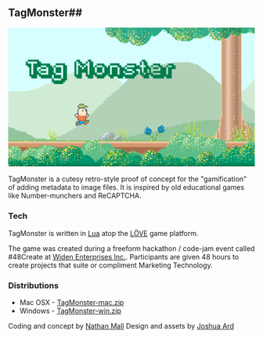 ## TagMonster##

![splash scree](https://raw.githubusercontent.com/nmall/TagMonster/master/assets/gfx/splash-screen.png)

TagMonster is a cutesy retro-style proof of concept for the "gamification" of adding metadata to image files.  It is inspired by old educational games like Number-munchers and ReCAPTCHA.

### Tech ###
TagMonster is written in [Lua](http://www.lua.org/) atop the [LÖVE](https://love2d.org) game platform.

The game was created during a freeform hackathon / code-jam event called #48Create at [Widen Enterprises Inc.](http://www.widen.com).  Participants are given 48 hours to create projects that suite or compliment Marketing Technology.

### Distributions ###
* Mac OSX - [TagMonster-mac.zip](https://github.com/nmall/TagMonster/raw/master/dist/macOSX/archive/TagMonster-mac.zip)
* Windows - [TagMonster-win.zip](https://github.com/nmall/TagMonster/raw/master/dist/win/archive/TagMonster-win.zip)

Coding and concept by [Nathan Mall](https://github.com/nmall) 
Design and assets by [Joshua Ard](https://github.com/joshuaArd)
